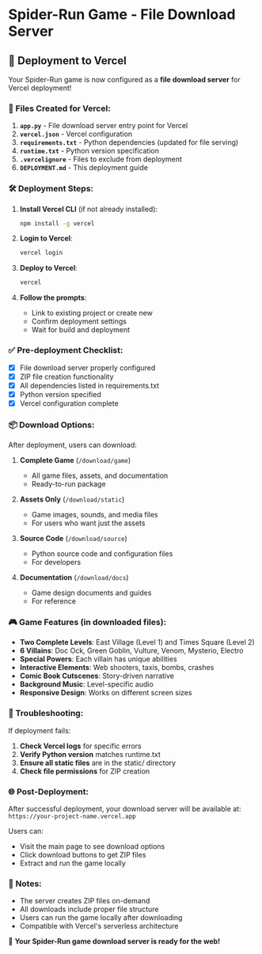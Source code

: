 # Spider-Run Game - File Download Server

## 🚀 Deployment to Vercel

Your Spider-Run game is now configured as a **file download server** for Vercel deployment!

### 📁 Files Created for Vercel:

1. **`app.py`** - File download server entry point for Vercel
2. **`vercel.json`** - Vercel configuration
3. **`requirements.txt`** - Python dependencies (updated for file serving)
4. **`runtime.txt`** - Python version specification
5. **`.vercelignore`** - Files to exclude from deployment
6. **`DEPLOYMENT.md`** - This deployment guide

### 🛠️ Deployment Steps:

1. **Install Vercel CLI** (if not already installed):
   ```bash
   npm install -g vercel
   ```

2. **Login to Vercel**:
   ```bash
   vercel login
   ```

3. **Deploy to Vercel**:
   ```bash
   vercel
   ```

4. **Follow the prompts**:
   - Link to existing project or create new
   - Confirm deployment settings
   - Wait for build and deployment

### ✅ Pre-deployment Checklist:

- [x] File download server properly configured
- [x] ZIP file creation functionality
- [x] All dependencies listed in requirements.txt
- [x] Python version specified
- [x] Vercel configuration complete

### 📦 Download Options:

After deployment, users can download:

1. **Complete Game** (`/download/game`)
   - All game files, assets, and documentation
   - Ready-to-run package

2. **Assets Only** (`/download/static`)
   - Game images, sounds, and media files
   - For users who want just the assets

3. **Source Code** (`/download/source`)
   - Python source code and configuration files
   - For developers

4. **Documentation** (`/download/docs`)
   - Game design documents and guides
   - For reference

### 🎮 Game Features (in downloaded files):

- **Two Complete Levels**: East Village (Level 1) and Times Square (Level 2)
- **6 Villains**: Doc Ock, Green Goblin, Vulture, Venom, Mysterio, Electro
- **Special Powers**: Each villain has unique abilities
- **Interactive Elements**: Web shooters, taxis, bombs, crashes
- **Comic Book Cutscenes**: Story-driven narrative
- **Background Music**: Level-specific audio
- **Responsive Design**: Works on different screen sizes

### 🔧 Troubleshooting:

If deployment fails:

1. **Check Vercel logs** for specific errors
2. **Verify Python version** matches runtime.txt
3. **Ensure all static files** are in the static/ directory
4. **Check file permissions** for ZIP creation

### 🌐 Post-Deployment:

After successful deployment, your download server will be available at:
`https://your-project-name.vercel.app`

Users can:
- Visit the main page to see download options
- Click download buttons to get ZIP files
- Extract and run the game locally

### 📝 Notes:

- The server creates ZIP files on-demand
- All downloads include proper file structure
- Users can run the game locally after downloading
- Compatible with Vercel's serverless architecture

🎉 **Your Spider-Run game download server is ready for the web!**
